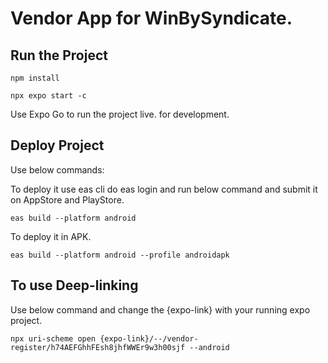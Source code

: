 # Vendor App for WinBySyndicate.

## Run the Project

`npm install`

`npx expo start -c`

Use Expo Go to run the project live. for development.

## Deploy Project

Use below commands:

To deploy it use eas cli do eas login and run below command and submit it on AppStore and PlayStore.

`eas build --platform android`

To deploy it in APK.

`eas build --platform android --profile androidapk`

## To use Deep-linking

Use below command and change the {expo-link} with your running expo project.

`npx uri-scheme open {expo-link}/--/vendor-register/h74AEFGhhFEsh8jhfWWEr9w3h00sjf --android`
